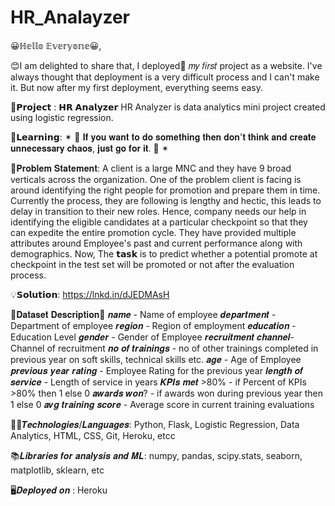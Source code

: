 # HR_Analayzer

😀ℍ𝕖𝕝𝕝𝕠 𝔼𝕧𝕖𝕣𝕪𝕠𝕟𝕖😀,

😊I am delighted to share that, I deployed🎉 𝑚𝑦 𝑓𝑖𝑟𝑠𝑡 project as a website.
I've always thought that deployment is a very difficult process and I can't make it. But now after my first deployment, everything seems easy.

🚀𝗣𝗿𝗼𝗷𝗲𝗰𝘁 : 𝗛𝗥 𝗔𝗻𝗮𝗹𝘆𝘇𝗲𝗿
HR Analyzer is data analytics mini project created using logistic regression.

💯𝗟𝗲𝗮𝗿𝗻𝗶𝗻𝗴:
✴ 🎀 𝐈𝐟 𝐲𝐨𝐮 𝐰𝐚𝐧𝐭 𝐭𝐨 𝐝𝐨 𝐬𝐨𝐦𝐞𝐭𝐡𝐢𝐧𝐠 𝐭𝐡𝐞𝐧 𝐝𝐨𝐧'𝐭 𝐭𝐡𝐢𝐧𝐤 𝐚𝐧𝐝 𝐜𝐫𝐞𝐚𝐭𝐞 𝐮𝐧𝐧𝐞𝐜𝐞𝐬𝐬𝐚𝐫𝐲 𝐜𝐡𝐚𝐨𝐬, 𝐣𝐮𝐬𝐭 𝐠𝐨 𝐟𝐨𝐫 𝐢𝐭. 🎀 ✴

🤔𝐏𝐫𝐨𝐛𝐥𝐞𝐦 𝐒𝐭𝐚𝐭𝐞𝐦𝐞𝐧𝐭:
A client is a large MNC and they have 9 broad verticals across the organization. One of the problem client is facing is around identifying the right people for promotion and prepare them in time. Currently the process, they are following is lengthy and hectic, this leads to delay in transition to their new roles. Hence, company needs our help in identifying the eligible candidates at a particular checkpoint so that they can expedite the entire promotion cycle.
They have provided multiple attributes around Employee's past and current performance along with demographics.
Now, The 𝘁𝗮𝘀𝗸 is to predict whether a potential promote at checkpoint in the test set will be promoted or not after the evaluation process.

💡𝗦𝗼𝗹𝘂𝘁𝗶𝗼𝗻:
https://lnkd.in/dJEDMAsH


📃𝐃𝐚𝐭𝐚𝐬𝐞𝐭 𝐃𝐞𝐬𝐜𝐫𝐢𝐩𝐭𝐢𝐨𝐧📃
𝒏𝒂𝒎𝒆 - Name of employee
𝒅𝒆𝒑𝒂𝒓𝒕𝒎𝒆𝒏𝒕 - Department of employee
𝒓𝒆𝒈𝒊𝒐𝒏 - Region of employment
𝒆𝒅𝒖𝒄𝒂𝒕𝒊𝒐𝒏 - Education Level
𝒈𝒆𝒏𝒅𝒆𝒓 - Gender of Employee
𝒓𝒆𝒄𝒓𝒖𝒊𝒕𝒎𝒆𝒏𝒕 𝒄𝒉𝒂𝒏𝒏𝒆𝒍- Channel of recruitment
𝒏𝒐 𝒐𝒇 𝒕𝒓𝒂𝒊𝒏𝒊𝒏𝒈𝒔 - no of other trainings completed in previous year on soft skills, technical skills etc.
𝒂𝒈𝒆 - Age of Employee
𝒑𝒓𝒆𝒗𝒊𝒐𝒖𝒔 𝒚𝒆𝒂𝒓 𝒓𝒂𝒕𝒊𝒏𝒈 - Employee Rating for the previous year
𝒍𝒆𝒏𝒈𝒕𝒉 𝒐𝒇 𝒔𝒆𝒓𝒗𝒊𝒄𝒆 - Length of service in years
𝑲𝑷𝑰𝒔 𝒎𝒆𝒕 >80% - if Percent of KPIs >80% then 1 else 0
𝒂𝒘𝒂𝒓𝒅𝒔 𝒘𝒐𝒏? - if awards won during previous year then 1 else 0
𝒂𝒗𝒈 𝒕𝒓𝒂𝒊𝒏𝒊𝒏𝒈 𝒔𝒄𝒐𝒓𝒆 - Average score in current training evaluations

👨‍💻𝑻𝒆𝒄𝒉𝒏𝒐𝒍𝒐𝒈𝒊𝒆𝒔/𝑳𝒂𝒏𝒈𝒖𝒂𝒈𝒆𝒔:
Python, Flask, Logistic Regression, Data Analytics, HTML, CSS, Git, Heroku, etcc

📚𝑳𝒊𝒃𝒓𝒂𝒓𝒊𝒆𝒔 𝒇𝒐𝒓 𝒂𝒏𝒂𝒍𝒚𝒔𝒊𝒔 𝒂𝒏𝒅 𝑴𝑳:
numpy, pandas, scipy.stats, seaborn, matplotlib, sklearn, etc

🖥️𝑫𝒆𝒑𝒍𝒐𝒚𝒆𝒅 𝒐𝒏 :
Heroku
